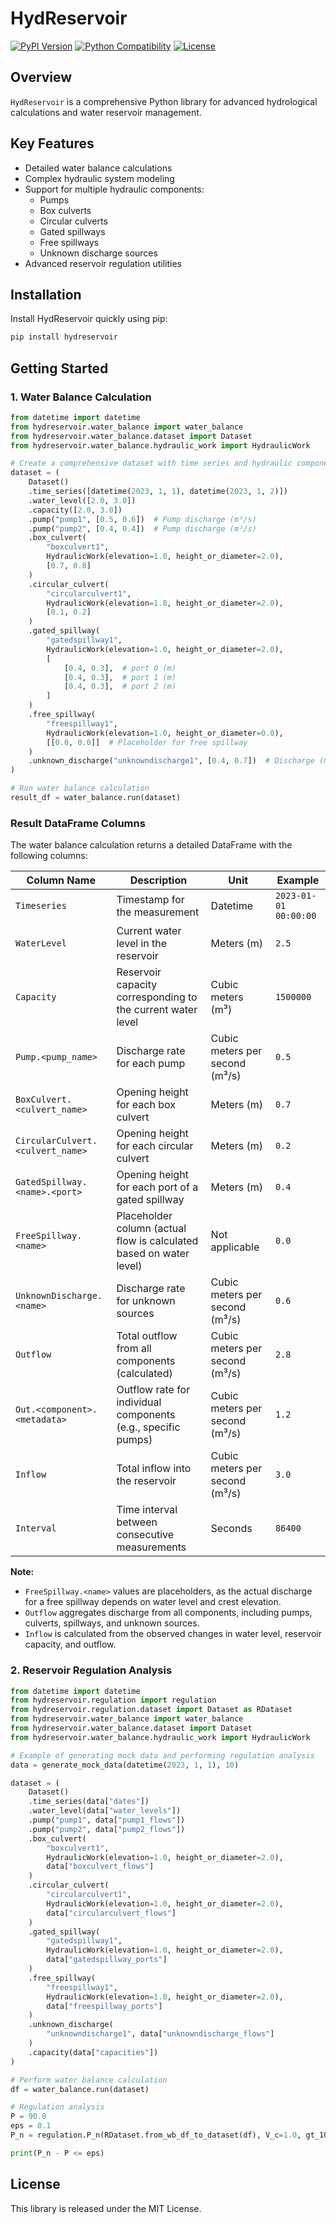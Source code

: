 # HydReservoir

[![PyPI Version](https://img.shields.io/pypi/v/hydreservoir)](https://pypi.org/project/hydreservoir/)
[![Python Compatibility](https://img.shields.io/pypi/pyversions/hydreservoir)](https://pypi.org/project/hydreservoir/)
[![License](https://img.shields.io/github/license/duynguyen02/hydreservoir)](https://github.com/duynguyen02/hydreservoir)

## Overview

`HydReservoir` is a comprehensive Python library for advanced hydrological calculations and water reservoir management.

## Key Features

- Detailed water balance calculations
- Complex hydraulic system modeling
- Support for multiple hydraulic components:
  - Pumps
  - Box culverts
  - Circular culverts
  - Gated spillways
  - Free spillways
  - Unknown discharge sources
- Advanced reservoir regulation utilities

## Installation

Install HydReservoir quickly using pip:

```bash
pip install hydreservoir
```

## Getting Started

### 1. Water Balance Calculation

```python
from datetime import datetime
from hydreservoir.water_balance import water_balance
from hydreservoir.water_balance.dataset import Dataset
from hydreservoir.water_balance.hydraulic_work import HydraulicWork

# Create a comprehensive dataset with time series and hydraulic components
dataset = (
    Dataset()
    .time_series([datetime(2023, 1, 1), datetime(2023, 1, 2)])
    .water_level([2.0, 3.0])
    .capacity([2.0, 3.0])
    .pump("pump1", [0.5, 0.6])  # Pump discharge (m³/s)
    .pump("pump2", [0.4, 0.4])  # Pump discharge (m³/s)
    .box_culvert(
        "boxculvert1", 
        HydraulicWork(elevation=1.0, height_or_diameter=2.0), 
        [0.7, 0.8]
    )
    .circular_culvert(
        "circularculvert1",
        HydraulicWork(elevation=1.0, height_or_diameter=2.0),
        [0.1, 0.2]
    )
    .gated_spillway(
        "gatedspillway1",
        HydraulicWork(elevation=1.0, height_or_diameter=2.0),
        [
            [0.4, 0.3],  # port 0 (m)
            [0.4, 0.3],  # port 1 (m)
            [0.4, 0.3],  # port 2 (m)
        ]
    )
    .free_spillway(
        "freespillway1",
        HydraulicWork(elevation=1.0, height_or_diameter=0.0), 
        [[0.0, 0.0]]  # Placeholder for free spillway
    )
    .unknown_discharge("unknowndischarge1", [0.4, 0.7])  # Discharge (m³/s)
)

# Run water balance calculation
result_df = water_balance.run(dataset)
```


### Result DataFrame Columns

The water balance calculation returns a detailed DataFrame with the following columns:

| Column Name                      | Description                                                         | Unit                           | Example               |
| -------------------------------- | ------------------------------------------------------------------- | ------------------------------ | --------------------- |
| `Timeseries`                     | Timestamp for the measurement                                       | Datetime                       | `2023-01-01 00:00:00` |
| `WaterLevel`                     | Current water level in the reservoir                                | Meters (m)                     | `2.5`                 |
| `Capacity`                       | Reservoir capacity corresponding to the current water level         | Cubic meters (m³)              | `1500000`             |
| `Pump.<pump_name>`               | Discharge rate for each pump                                        | Cubic meters per second (m³/s) | `0.5`                 |
| `BoxCulvert.<culvert_name>`      | Opening height for each box culvert                                 | Meters (m)                     | `0.7`                 |
| `CircularCulvert.<culvert_name>` | Opening height for each circular culvert                            | Meters (m)                     | `0.2`                 |
| `GatedSpillway.<name>.<port>`    | Opening height for each port of a gated spillway                    | Meters (m)                     | `0.4`                 |
| `FreeSpillway.<name>`            | Placeholder column (actual flow is calculated based on water level) | Not applicable                 | `0.0`                 |
| `UnknownDischarge.<name>`        | Discharge rate for unknown sources                                  | Cubic meters per second (m³/s) | `0.6`                 |
| `Outflow`                        | Total outflow from all components (calculated)                      | Cubic meters per second (m³/s) | `2.8`                 |
| `Out.<component>.<metadata>`     | Outflow rate for individual components (e.g., specific pumps)       | Cubic meters per second (m³/s) | `1.2`                 |
| `Inflow`                         | Total inflow into the reservoir                                     | Cubic meters per second (m³/s) | `3.0`                 |
| `Interval`                       | Time interval between consecutive measurements                      | Seconds                        | `86400`               |

**Note:**
- `FreeSpillway.<name>` values are placeholders, as the actual discharge for a free spillway depends on water level and crest elevation.
- `Outflow` aggregates discharge from all components, including pumps, culverts, spillways, and unknown sources.
- `Inflow` is calculated from the observed changes in water level, reservoir capacity, and outflow.

### 2. Reservoir Regulation Analysis

```python
from datetime import datetime
from hydreservoir.regulation import regulation
from hydreservoir.regulation.dataset import Dataset as RDataset
from hydreservoir.water_balance import water_balance
from hydreservoir.water_balance.dataset import Dataset
from hydreservoir.water_balance.hydraulic_work import HydraulicWork

# Example of generating mock data and performing regulation analysis
data = generate_mock_data(datetime(2023, 1, 1), 10)

dataset = (
    Dataset()
    .time_series(data["dates"])
    .water_level(data["water_levels"])
    .pump("pump1", data["pump1_flows"])
    .pump("pump2", data["pump2_flows"])
    .box_culvert(
        "boxculvert1",
        HydraulicWork(elevation=1.0, height_or_diameter=2.0),
        data["boxculvert_flows"]
    )
    .circular_culvert(
        "circularculvert1",
        HydraulicWork(elevation=1.0, height_or_diameter=2.0),
        data["circularculvert_flows"]
    )
    .gated_spillway(
        "gatedspillway1",
        HydraulicWork(elevation=1.0, height_or_diameter=2.0),
        data["gatedspillway_ports"]
    )
    .free_spillway(
        "freespillway1",
        HydraulicWork(elevation=1.0, height_or_diameter=2.0),
        data["freespillway_ports"]
    )
    .unknown_discharge(
        "unknowndischarge1", data["unknowndischarge_flows"]
    )
    .capacity(data["capacities"])
)

# Perform water balance calculation
df = water_balance.run(dataset)

# Regulation analysis
P = 90.0
eps = 0.1
P_n = regulation.P_n(RDataset.from_wb_df_to_dataset(df), V_c=1.0, gt_10_years=True)

print(P_n - P <= eps)
```

## License

This library is released under the MIT License.